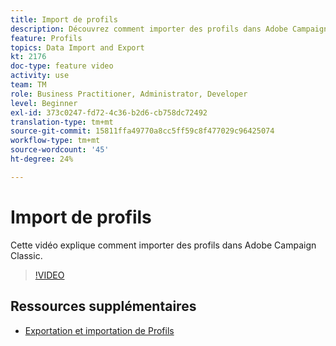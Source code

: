 ```yaml
---
title: Import de profils
description: Découvrez comment importer des profils dans Adobe Campaign Classic
feature: Profils
topics: Data Import and Export
kt: 2176
doc-type: feature video
activity: use
team: TM
role: Business Practitioner, Administrator, Developer
level: Beginner
exl-id: 373c0247-fd72-4c36-b2d6-cb758dc72492
translation-type: tm+mt
source-git-commit: 15811ffa49770a8cc5ff59c8f477029c96425074
workflow-type: tm+mt
source-wordcount: '45'
ht-degree: 24%

---
```


# Import de profils

Cette vidéo explique comment importer des profils dans Adobe Campaign Classic.

>[!VIDEO](https://video.tv.adobe.com/v/25608?quality=12)

## Ressources supplémentaires

- [Exportation et importation de Profils](https://docs.adobe.com/content/help/en/campaign-classic/using/getting-started/profile-management/exporting-and-importing-profiles.html)
